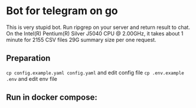 # Bot for telegram on go

This is very stupid bot. Run ripgrep on your server and return result to chat.
On the Intel(R) Pentium(R) Silver J5040 CPU @ 2.00GHz, it takes about 1 minute for 2155 CSV files 29G summary size
per one request.

## Preparation

`cp config.example.yaml config.yaml` and edit config file
`cp .env.example .env` and edit env file


## Run in docker compose:
